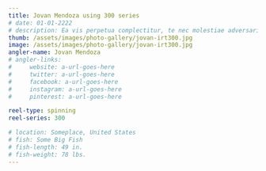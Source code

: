 ```yaml
---
title: Jovan Mendoza using 300 series
# date: 01-01-2222
# description: Ea vis perpetua complectitur, te nec molestiae adversarium. Corpora nominati mediocritatem te sea, no purto periculis mei. Ut nec quod intellegat, ut tation quaeque vim. His vocent appetere ut, duo in choro instructior.
thumb: /assets/images/photo-gallery/jovan-irt300.jpg
image: /assets/images/photo-gallery/jovan-irt300.jpg
angler-name: Jovan Mendoza
# angler-links: 
#     website: a-url-goes-here
#     twitter: a-url-goes-here
#     facebook: a-url-goes-here
#     instagram: a-url-goes-here
#     pinterest: a-url-goes-here

reel-type: spinning
reel-series: 300

# location: Someplace, United States
# fish: Some Big Fish
# fish-length: 49 in.
# fish-weight: 78 lbs.
---
```


